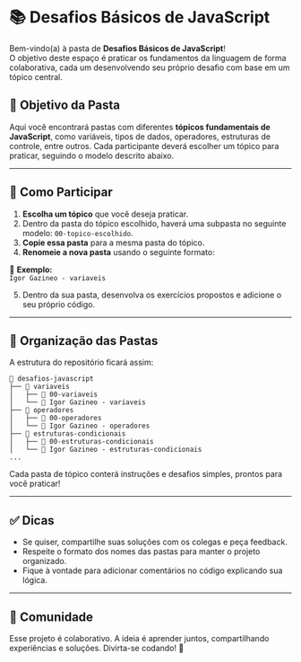 # 📚 Desafios Básicos de JavaScript

Bem-vindo(a) à pasta de **Desafios Básicos de JavaScript**!  
O objetivo deste espaço é praticar os fundamentos da linguagem de forma colaborativa, cada um desenvolvendo seu próprio desafio com base em um tópico central.

## 🎯 Objetivo da Pasta

Aqui você encontrará pastas com diferentes **tópicos fundamentais de JavaScript**, como variáveis, tipos de dados, operadores, estruturas de controle, entre outros. Cada participante deverá escolher um tópico para praticar, seguindo o modelo descrito abaixo.

---

## 🧩 Como Participar

1. **Escolha um tópico** que você deseja praticar.
2. Dentro da pasta do tópico escolhido, haverá uma subpasta no seguinte modelo: `00-topico-escolhido`.
3. **Copie essa pasta** para a mesma pasta do tópico.
4. **Renomeie a nova pasta** usando o seguinte formato:

🔹 **Exemplo:**  
`Igor Gazineo - variaveis`

5. Dentro da sua pasta, desenvolva os exercícios propostos e adicione o seu próprio código.

---

## 📝 Organização das Pastas

A estrutura do repositório ficará assim:

```text
📁 desafios-javascript
├── 📁 variaveis
│   ├── 📁 00-variaveis
│   └── 📁 Igor Gazineo - variaveis
├── 📁 operadores
│   ├── 📁 00-operadores
│   └── 📁 Igor Gazineo - operadores
├── 📁 estruturas-condicionais
│   ├── 📁 00-estruturas-condicionais
│   └── 📁 Igor Gazineo - estruturas-condicionais
...
```

Cada pasta de tópico conterá instruções e desafios simples, prontos para você praticar!

---

## ✅ Dicas

- Se quiser, compartilhe suas soluções com os colegas e peça feedback.
- Respeite o formato dos nomes das pastas para manter o projeto organizado.
- Fique à vontade para adicionar comentários no código explicando sua lógica.

---

## 👥 Comunidade

Esse projeto é colaborativo. A ideia é aprender juntos, compartilhando experiências e soluções. Divirta-se codando! 🚀
